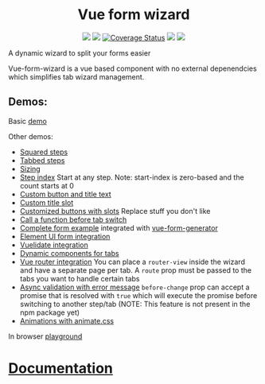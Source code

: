 
<h1 align="center">Vue form wizard</h1>

<p align="center">
  <a href="https://www.npmjs.com/package/vue-form-wizard"><img src="https://img.shields.io/npm/v/vue-form-wizard.svg"></a>
  <a href="https://www.npmjs.com/package/vue-form-wizard"><img src="https://img.shields.io/npm/dt/vue-form-wizard.svg"></a>
<a href='https://coveralls.io/github/cristijora/vue-form-wizard?branch=master'><img src='https://coveralls.io/repos/github/cristijora/vue-form-wizard/badge.svg?branch=master' alt='Coverage Status' /></a>
  <a href="https://github.com/cristijora/vue-form-wizard/blob/master/LICENCE.md"><img src="https://img.shields.io/badge/license-MIT-blue.svg"></a>
  <a href="http://img.badgesize.io/cristijora/vue-form-wizard/master/dist/vue-form-wizard.js.svg?compression=gzip&style=flat-square">
    <img src="http://img.badgesize.io/cristijora/vue-form-wizard/master/dist/vue-form-wizard.js.svg?compression=gzip&style=flat-square">
  </a>
</p>

A dynamic wizard to split your forms easier

Vue-form-wizard is a vue based component with no external depenendcies which simplifies tab wizard management.

## Demos:
Basic [demo](https://jsfiddle.net/bt5dhqtf/97/)

Other demos:
* [Squared steps](https://jsfiddle.net/bt5dhqtf/98/)
* [Tabbed steps](https://jsfiddle.net/bt5dhqtf/99/)
* [Sizing](https://jsfiddle.net/CristiJ/bt5dhqtf/924/)
* [Step index](https://jsfiddle.net/bt5dhqtf/100/) Start at any step. Note: start-index is zero-based and the count starts at 0
* [Custom button and title text](https://jsfiddle.net/bt5dhqtf/101/)
* [Custom title slot](https://jsfiddle.net/bt5dhqtf/102/)
* [Customized buttons with slots](https://jsfiddle.net/bt5dhqtf/103/) Replace stuff you don't like
* [Call a function before tab switch](https://jsfiddle.net/bt5dhqtf/105/)
* [Complete form example](https://jsfiddle.net/CristiJ/bt5dhqtf/286/) integrated with [vue-form-generator](https://github.com/icebob/vue-form-generator)
* [Element UI form integration](https://jsfiddle.net/bt5dhqtf/1544/)
* [Vuelidate integration](https://jsfiddle.net/CristiJ/bt5dhqtf/1119/)
* [Dynamic components for tabs](https://jsfiddle.net/bt5dhqtf/973/)
* [Vue router integration](https://jsfiddle.net/bt5dhqtf/267/) You can place a `router-view` inside the wizard and have a separate page per tab. A `route` prop must be passed to the tabs you want to handle certain tabs
* [Async validation with error message](https://jsfiddle.net/CristiJ/bt5dhqtf/298/) `before-change` prop can accept a promise that is resolved with `true` which will execute the promise before switching to another step/tab (NOTE: This feature is not present in the npm package yet)
* [Animations with animate.css](https://jsfiddle.net/bt5dhqtf/1478/)

In browser [playground](https://cristijora.github.io/vue-form-wizard/#/?id=playground)

# [Documentation](https://cristijora.github.io/vue-form-wizard/#/)
